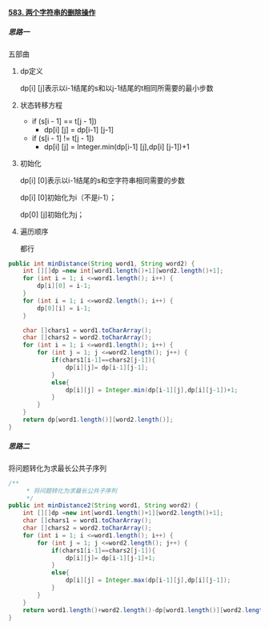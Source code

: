 #### [583. 两个字符串的删除操作](https://leetcode-cn.com/problems/delete-operation-for-two-strings/)

##### 思路一

五部曲

1. dp定义

   dp[i] [j]表示以i-1结尾的s和以j-1结尾的t相同所需要的最小步数

2. 状态转移方程

   - if (s[i - 1] == t[j - 1])
     - dp[i] [j] = dp[i-1] [j-1]
   - if (s[i - 1] != t[j - 1])
     - dp[i] [j] = Integer.min(dp[i-1] [j],dp[i] [j-1])+1

3. 初始化

   dp[i] [0]表示以i-1结尾的s和空字符串相同需要的步数

   dp[i] [0]初始化为i（不是i-1）；

   dp[0] [j]初始化为j；

4. 遍历顺序

   都行

```java
public int minDistance(String word1, String word2) {
    int [][]dp =new int[word1.length()+1][word2.length()+1];
    for (int i = 1; i <=word1.length(); i++) {
        dp[i][0] = i-1;
    }
    for (int i = 1; i <=word2.length(); i++) {
        dp[0][i] = i-1;
    }

    char []chars1 = word1.toCharArray();
    char []chars2 = word2.toCharArray();
    for (int i = 1; i <=word1.length(); i++) {
        for (int j = 1; j <=word2.length(); j++) {
            if(chars1[i-1]==chars2[j-1]){
                dp[i][j]= dp[i-1][j-1];
            }
            else{
                dp[i][j] = Integer.min(dp[i-1][j],dp[i][j-1])+1;
            }
        }
    }
    return dp[word1.length()][word2.length()];
}
```

##### 思路二

将问题转化为求最长公共子序列

```java
/**
     * 将问题转化为求最长公共子序列
     */
public int minDistance2(String word1, String word2) {
    int [][]dp =new int[word1.length()+1][word2.length()+1];
    char []chars1 = word1.toCharArray();
    char []chars2 = word2.toCharArray();
    for (int i = 1; i <=word1.length(); i++) {
        for (int j = 1; j <=word2.length(); j++) {
            if(chars1[i-1]==chars2[j-1]){
                dp[i][j]= dp[i-1][j-1]+1;
            }
            else{
                dp[i][j] = Integer.max(dp[i-1][j],dp[i][j-1]);
            }
        }
    }
    return word1.length()+word2.length()-dp[word1.length()][word2.length()]*2;
}
```

